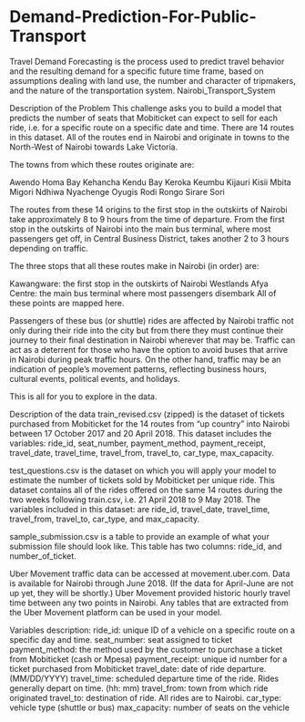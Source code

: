 # Demand-Prediction-For-Public-Transport
Travel Demand Forecasting is the process used to predict travel behavior and the resulting demand for a specific future time frame, based on assumptions dealing with land use, the number and character of tripmakers, and the nature of the transportation system.
Nairobi_Transport_System

Description of the Problem
This challenge asks you to build a model that predicts the number of seats that Mobiticket can expect to sell for each ride, i.e. for a specific route on a specific date and time. There are 14 routes in this dataset. All of the routes end in Nairobi and originate in towns to the North-West of Nairobi towards Lake Victoria.

The towns from which these routes originate are:

Awendo Homa Bay Kehancha Kendu Bay Keroka Keumbu Kijauri Kisii Mbita Migori Ndhiwa Nyachenge Oyugis Rodi Rongo Sirare Sori

The routes from these 14 origins to the first stop in the outskirts of Nairobi take approximately 8 to 9 hours from the time of departure. From the first stop in the outskirts of Nairobi into the main bus terminal, where most passengers get off, in Central Business District, takes another 2 to 3 hours depending on traffic.

The three stops that all these routes make in Nairobi (in order) are:

Kawangware: the first stop in the outskirts of Nairobi Westlands Afya Centre: the main bus terminal where most passengers disembark All of these points are mapped here.

Passengers of these bus (or shuttle) rides are affected by Nairobi traffic not only during their ride into the city but from there they must continue their journey to their final destination in Nairobi wherever that may be. Traffic can act as a deterrent for those who have the option to avoid buses that arrive in Nairobi during peak traffic hours. On the other hand, traffic may be an indication of people’s movement patterns, reflecting business hours, cultural events, political events, and holidays.

This is all for you to explore in the data.

Description of the data
train_revised.csv (zipped) is the dataset of tickets purchased from Mobiticket for the 14 routes from “up country” into Nairobi between 17 October 2017 and 20 April 2018. This dataset includes the variables: ride_id, seat_number, payment_method, payment_receipt, travel_date, travel_time, travel_from, travel_to, car_type, max_capacity.

test_questions.csv is the dataset on which you will apply your model to estimate the number of tickets sold by Mobiticket per unique ride. This dataset contains all of the rides offered on the same 14 routes during the two weeks following train.csv, i.e. 21 April 2018 to 9 May 2018. The variables included in this dataset: are ride_id, travel_date, travel_time, travel_from, travel_to, car_type, and max_capacity.

sample_submission.csv is a table to provide an example of what your submission file should look like. This table has two columns: ride_id, and number_of_ticket.

Uber Movement traffic data can be accessed at movement.uber.com. Data is available for Nairobi through June 2018. (If the data for April-June are not up yet, they will be shortly.) Uber Movement provided historic hourly travel time between any two points in Nairobi. Any tables that are extracted from the Uber Movement platform can be used in your model.

Variables description:
ride_id: unique ID of a vehicle on a specific route on a specific day and time. seat_number: seat assigned to ticket payment_method: the method used by the customer to purchase a ticket from Mobiticket (cash or Mpesa) payment_receipt: unique id number for a ticket purchased from Mobiticket travel_date: date of ride departure. (MM/DD/YYYY) travel_time: scheduled departure time of the ride. Rides generally depart on time. (hh: mm) travel_from: town from which ride originated travel_to: destination of ride. All rides are to Nairobi. car_type: vehicle type (shuttle or bus) max_capacity: number of seats on the vehicle

